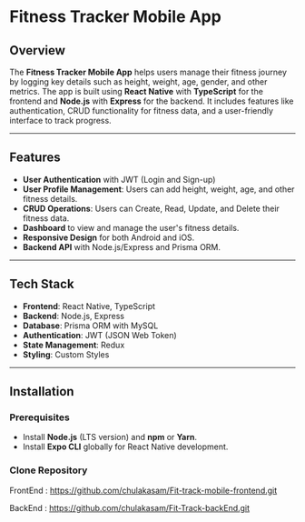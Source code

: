 # Fitness Tracker Mobile App

## Overview

The **Fitness Tracker Mobile App** helps users manage their fitness journey by logging key details such as height, weight, age, gender, and other metrics. The app is built using **React Native** with **TypeScript** for the frontend and **Node.js** with **Express** for the backend. It includes features like authentication, CRUD functionality for fitness data, and a user-friendly interface to track progress.

---

## Features

- **User Authentication** with JWT (Login and Sign-up)
- **User Profile Management**: Users can add height, weight, age, and other fitness details.
- **CRUD Operations**: Users can Create, Read, Update, and Delete their fitness data.
- **Dashboard** to view and manage the user's fitness details.
- **Responsive Design** for both Android and iOS.
- **Backend API** with Node.js/Express and Prisma ORM.

---

## Tech Stack

- **Frontend**: React Native, TypeScript
- **Backend**: Node.js, Express
- **Database**: Prisma ORM with MySQL
- **Authentication**: JWT (JSON Web Token)
- **State Management**: Redux 
- **Styling**: Custom Styles

---

## Installation

### Prerequisites

- Install **Node.js** (LTS version) and **npm** or **Yarn**.
- Install **Expo CLI** globally for React Native development.


### Clone Repository
 
FrontEnd : https://github.com/chulakasam/Fit-track-mobile-frontend.git

BackEnd  : https://github.com/chulakasam/Fit-Track-backEnd.git
